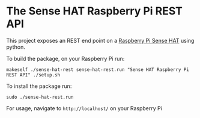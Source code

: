 # The Sense HAT Raspberry Pi REST API

This project exposes an REST end point on a [Raspberry Pi Sense HAT](http://amzn.to/2eWl5wz) using python.

To build the package, on your Raspberry Pi run:

`makeself ./sense-hat-rest sense-hat-rest.run "Sense HAT Raspberry Pi REST API" ./setup.sh`

To install the package run:

`sudo ./sense-hat-rest.run`

For usage, navigate to `http://localhost/` on your Raspberry Pi
